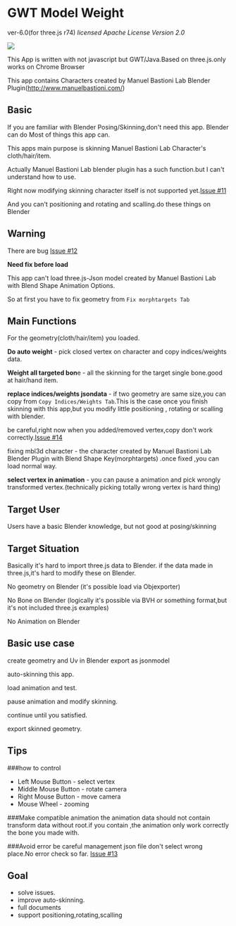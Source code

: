GWT Model Weight
========
ver-6.0(for three.js r74) *licensed Apache License Version 2.0*

![](https://akjava.github.io/website/images/modelweigh6.png)

This App is written with not javascript but GWT/Java.Based on three.js.only works on Chrome Browser

This app contains Characters created by Manuel Bastioni Lab Blender Plugin(http://www.manuelbastioni.com/)

Basic
--------
If you are familiar with Blender Posing/Skinning,don't need this app.
Blender can do Most of things this app can.

This apps main purpose is skinning  Manuel Bastioni Lab Character's cloth/hair/item.

Actually Manuel Bastioni Lab blender plugin has a such function.but I can't understand how to use.

Right now modifying skinning character itself is not supported yet.[Issue #11](https://github.com/akjava/GWTModelWeight/issues/11)

And you can't positioning and rotating and scalling.do these things on Blender

Warning
--------
There are bug [Issue #12](https://github.com/akjava/GWTModelWeight/issues/12)

**Need fix before load**

This app can't load three.js-Json model created by Manuel Bastioni Lab with Blend Shape Animation Options.

So at first you have to fix geometry from `Fix morphtargets Tab`

Main Functions
--------------
For the geometry(cloth/hair/item) you loaded.

**Do auto weight** -  pick closed vertex on character and copy indices/weights data.

**Weight all targeted bon**e - all the skinning for the target single bone.good at hair/hand item.

**replace indices/weights jsondata** - if two geometry are same size,you can copy from `Copy Indices/Weights Tab`.This is the case once you finish skinning with this app,but you modify little positioning , rotating or scalling with blender.

be careful,right now when you added/removed vertex,copy don't work correctly.[Issue #14](https://github.com/akjava/GWTModelWeight/issues/14)

fixing mbl3d character - the character created by Manuel Bastioni Lab Blender Plugin with Blend Shape Key(morphtargets) .once fixed ,you can load normal way.

**select vertex in animation** - you can pause a animation and pick wrongly transformed vertex.(technically picking totally wrong vertex is hard thing)

Target User
-----------
Users have a basic Blender knowledge, but not good at posing/skinning

Target Situation
----------------
Basically it's hard to import three.js data to Blender.
if the data made in three.js,it's hard to modify these on Blender.

No geometry on Blender (it's possible load via Objexporter)

No Bone on Blender (logically it's possible via BVH or something format,but it's not included three.js examples)

No Animation on Blender

Basic use case
--------------
create geometry and Uv in Blender
export as jsonmodel

auto-skinning this app.

load animation and test.

pause animation and modify skinning.

continue until you satisfied.

export skinned geometry.


Tips
----
###how to control
- Left Mouse Button - select vertex
- Middle Mouse Button - rotate  camera
- Right Mouse Button - move camera
- Mouse Wheel - zooming

###Make compatible animation
the animation data should not contain transform data without root.if you contain ,the animation only work correctly the bone you made with.

###Avoid error
be careful management json file don't select wrong place.No error check so far. [Issue #13](https://github.com/akjava/GWTModelWeight/issues/13)

Goal 
-----
- solve issues.
- improve auto-skinning.
- full documents
- support positioning,rotating,scalling

